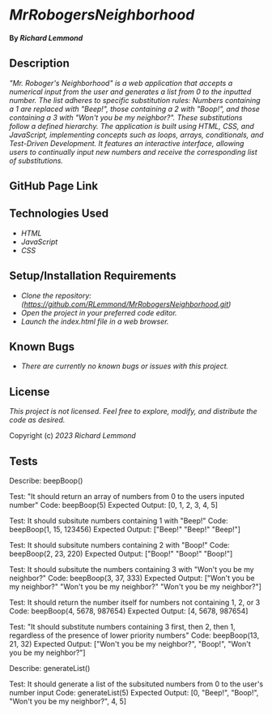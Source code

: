 <!-- README -->
# _MrRobogersNeighborhood_

#### By _**Richard Lemmond**_


## Description

_"Mr. Roboger's Neighborhood" is a web application that accepts a numerical input from the user and generates a list from 0 to the inputted number. The list adheres to specific substitution rules: Numbers containing a 1 are replaced with "Beep!", those containing a 2 with "Boop!", and those containing a 3 with "Won't you be my neighbor?". These substitutions follow a defined hierarchy. The application is built using HTML, CSS, and JavaScript, implementing concepts such as loops, arrays, conditionals, and Test-Driven Development. It features an interactive interface, allowing users to continually input new numbers and receive the corresponding list of substitutions._


## GitHub Page Link



## Technologies Used

* _HTML_
* _JavaScript_
* _CSS_


## Setup/Installation Requirements

* _Clone the repository:_ _(https://github.com/RLemmond/MrRobogersNeighborhood.git)_
* _Open the project in your preferred code editor._
* _Launch the index.html file in a web browser._


## Known Bugs

* _There are currently no known bugs or issues with this project._


## License

_This project is not licensed. Feel free to explore, modify, and distribute the code as desired._

Copyright (c) _2023_ _Richard Lemmond_


## Tests

Describe: beepBoop()

Test: "It should return an array of numbers from 0 to the users inputed number"
Code: beepBoop(5)
Expected Output: [0, 1, 2, 3, 4, 5]

Test:  It should subsitute numbers containing 1 with "Beep!"
Code: beepBoop(1, 15, 123456)
Expected Output: ["Beep!" "Beep!" "Beep!"]

Test: It should subsitute numbers containing 2 with "Boop!"
Code: beepBoop(2, 23, 220)
Expected Output: ["Boop!" "Boop!" "Boop!"]

Test: It should subsitute the numbers containing 3 with "Won't you be my neighbor?"
Code: beepBoop(3, 37, 333)
Expected Output: ["Won't you be my neighbor?" "Won't you be my neighbor?" "Won't you be my neighbor?"]

Test: It should return the number itself for numbers not containing 1, 2, or 3
Code: beepBoop(4, 5678, 987654)
Expected Output: [4, 5678, 987654]

Test: "It should substitute numbers containing 3 first, then 2, then 1, regardless of the presence of lower priority numbers"
Code: beepBoop(13, 21, 32)
Expected Output: ["Won't you be my neighbor?", "Boop!", "Won't you be my neighbor?"]

Describe: generateList()

Test: It should generate a list of the subsituted numbers from 0 to the user's number input
Code: generateList(5)
Expected Output: [0, "Beep!", "Boop!", "Won't you be my neighbor?", 4, 5]

